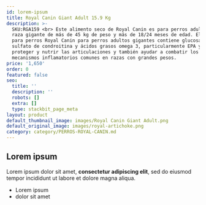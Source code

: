```yaml
---
id: lorem-ipsum
title: Royal Canin Giant Adult 15.9 Kg
description: >-
  SKU:RGA159 <br> Este alimento seco de Royal Canin es para perros adultos de
  raza gigante de más de 45 kg de peso y más de 18/24 meses de edad. El alimento
  para perros Royal Canin para perros adultos gigantes contiene glucosamina,
  sulfato de condroitina y ácidos grasos omega 3, particularmente EPA y DHA para
  proteger y nutrir las articulaciones y también ayudar a combatir los
  mecanismos inflamatorios comunes en razas con grandes pesos.
price: '1,650'
order: 0
featured: false
seo:
  title: ''
  description: ''
  robots: []
  extra: []
  type: stackbit_page_meta
layout: product
default_thumbnail_image: images/Royal Canin Giant Adult.png
default_original_image: images/royal-artichoke.png
category: category/PERROS-ROYAL-CANIN.md
---
```

## Lorem ipsum

Lorem ipsum dolor sit amet, **consectetur adipiscing elit**, sed do eiusmod tempor incididunt ut labore et dolore magna aliqua.

- Lorem ipsum
- dolor sit amet